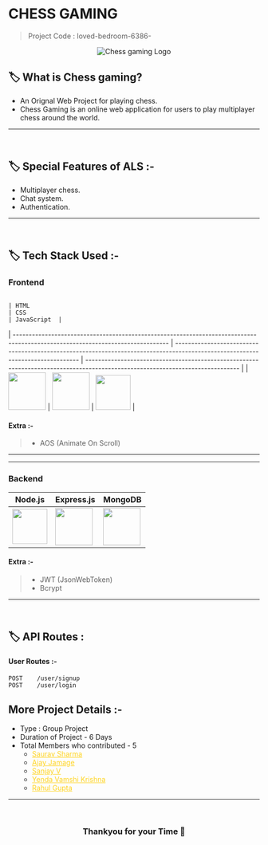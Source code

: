 # CHESS GAMING

> Project Code : loved-bedroom-6386- <br/>

<p align="center">
  <img src="https://github.com/sauravs4h/loved-bedroom-6386-/blob/main/frontend/img/logo.jpg" alt="Chess gaming Logo">
  </p>

## 🏷️ What is Chess gaming?

- An Orignal Web Project for playing chess.
- Chess Gaming is an online web application for users to play multiplayer chess around the world.

---

<br/>

## 🏷️ Special Features of ALS :-

- Multiplayer chess.
- Chat system.
- Authentication.

---

<br/>

## 🏷️ Tech Stack Used :-

### Frontend
                                                                                                                                                                                                                                                                                                                                                             | HTML                                                                                                                           | CSS                                                                                                                            | JavaScript  |                                                                                                                  
| ------------------------------------------------------------------------------------------------------------------------------ | ------------------------------------------------------------------------------------------------------------------------------ | ------------------------------------------------------------------------------------------------------------------------------ |
 | <img width="75px" src="https://user-images.githubusercontent.com/25181517/192158954-f88b5814-d510-4564-b285-dff7d6400dad.png"> | <img width="75px" src="https://user-images.githubusercontent.com/25181517/183898674-75a4a1b1-f960-4ea9-abcb-637170a00a75.png"> | <img width="70px" src="https://user-images.githubusercontent.com/25181517/117447155-6a868a00-af3d-11eb-9cfe-245df15c9f3f.png"> |

#### Extra :-

> - AOS (Animate On Scroll)

---

---

### Backend

| Node.js                                                                                                                         | Express.js                                                                                                                      |                                                                                                                                                                                                                                                  MongoDB                                                                                                       |
| ------------------------------------------------------------------------------------------------------------------------------ | ------------------------------------------------------------------------------------------------------------------------------- | ------------------------------------------------------------------------------------------------------------- |
| <img width="70px" src="https://user-images.githubusercontent.com/112753481/229047696-de3bf177-16a0-4161-a140-dd89e4fe7b22.png"> | <img width="75px" src="https://user-images.githubusercontent.com/112753481/229164589-4e724000-542d-4deb-9e11-cca7739c2b01.png"> | <img width="75px" src="https://user-images.githubusercontent.com/25181517/182884894-d3fa6ee0-f2b4-4960-9961-64740f533f2a.png"> | <img width="60px" src="https://user-images.githubusercontent.com/112753481/229306156-d2f82fe0-abb5-469a-9dfd-af3207e1e421.png"> | <img width="75px" src="https://cdn.icon-icons.com/icons2/2415/PNG/512/mongodb_original_logo_icon_146424.png"> |

#### Extra :-

> - JWT (JsonWebToken) <br/>
> - Bcrypt <br/>

---

<br/>

## 🏷️ API Routes :

#### User Routes :-

```
POST    /user/signup
POST    /user/login

```

## More Project Details :-

- Type : Group Project
- Duration of Project - 6 Days
- Total Members who contributed - 5
  - <a style="color:#ffd41f" href="#">Saurav Sharma</a>
  - <a style="color:#ffd41f" href="#">Ajay Jamage</a>
  - <a style="color:#ffd41f" href="#">Sanjay V</a>
  - <a style="color:#ffd41f" href="#">Yenda Vamshi Krishna</a>
  - <a style="color:#ffd41f" href="#">Rahul Gupta</a>

---

<br/>

<h3 align="center" >Thankyou for your Time 💝</h3>

